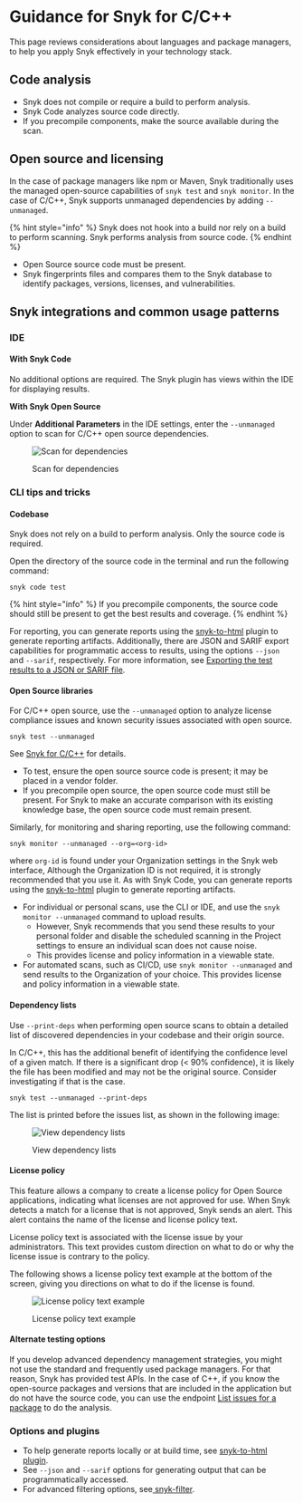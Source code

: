 # Guidance for Snyk for C/C++

This page reviews considerations about languages and package managers, to help you apply Snyk effectively in your technology stack.

## Code analysis

* Snyk does not compile or require a build to perform analysis.
* Snyk Code analyzes source code directly.
* If you precompile components, make the source available during the scan.

## Open source and licensing

In the case of package managers like npm or Maven, Snyk traditionally uses the managed open-source capabilities of `snyk test` and `snyk monitor`. In the case of C/C++, Snyk supports unmanaged dependencies by adding `--unmanaged`.

{% hint style="info" %}
Snyk does not hook into a build nor rely on a build to perform scanning. Snyk performs analysis from source code.
{% endhint %}

* Open Source source code must be present.
* Snyk fingerprints files and compares them to the Snyk database to identify packages, versions, licenses, and vulnerabilities.

## Snyk integrations and common usage patterns

### IDE

#### With Snyk Code

No additional options are required. The Snyk plugin has views within the IDE for displaying results.

**With Snyk Open Source**

Under **Additional Parameters** in the IDE settings, enter the `--unmanaged` option to scan for C/C++ open source dependencies.

<div align="left"><figure><img src="https://lh6.googleusercontent.com/1j-2sJjuVejBJ6nARpaAx2uhdhqT7G3XyNCGZqFxBXJV9ujqRHBYiwInr_mFT7SH-fnhG6iUysKxzYKluPG1f3xUKyb2q-JycA_0QevtaS3hdm4I7-QT7M5benqzWkIe5N-7L3czV-F84_xUR5yl7k0" alt="Scan for dependencies"><figcaption><p>Scan for dependencies</p></figcaption></figure></div>

### CLI tips and tricks

#### Codebase

Snyk does not rely on a build to perform analysis. Only the source code is required.

Open the directory of the source code in the terminal and run the following command:

```
snyk code test
```

{% hint style="info" %}
If you precompile components, the source code should still be present to get the best results and coverage.
{% endhint %}

For reporting, you can generate reports using the [snyk-to-html](../../cli-ide-and-ci-cd-integrations/snyk-cli/scan-and-maintain-projects-using-the-cli/cli-tools/snyk-to-html.md) plugin to generate reporting artifacts. Additionally, there are JSON and SARIF export capabilities for programmatic access to results, using the options `--json` and `--sarif`, respectively. For more information, see [Exporting the test results to a JSON or SARIF file](../../cli-ide-and-ci-cd-integrations/snyk-cli/scan-and-maintain-projects-using-the-cli/snyk-cli-for-snyk-code/view-snyk-code-cli-results.md#export-test-results).

#### **Open Source libraries**

For C/C++ open source, use the `--unmanaged` option to analyze license compliance issues and known security issues associated with open source.

```
snyk test --unmanaged
```

See [Snyk for C/C++](./) for details.

* To test, ensure the open source source code is present; it may be placed in a vendor folder.
* If you precompile open source, the open source code must still be present. For Snyk to make an accurate comparison with its existing knowledge base, the open source code must remain present.

Similarly, for monitoring and sharing reporting, use the following command:

```
snyk monitor --unmanaged --org=<org-id>
```

where `org-id` is found under your Organization settings in the Snyk web interface, Although the Organization ID is not required, it is strongly recommended that you use it. As with Snyk Code, you can generate reports using the [snyk-to-html](../../cli-ide-and-ci-cd-integrations/snyk-cli/scan-and-maintain-projects-using-the-cli/cli-tools/snyk-to-html.md) plugin to generate reporting artifacts.

* For individual or personal scans, use the CLI or IDE, and use the `snyk monitor --unmanaged` command to upload results.
  * However, Snyk recommends that you send these results to your personal folder and disable the scheduled scanning in the Project settings to ensure an individual scan does not cause noise.
  * This provides license and policy information in a viewable state.
* For automated scans, such as CI/CD, use `snyk monitor --unmanaged` and send results to the Organization of your choice. This provides license and policy information in a viewable state.

#### **Dependency lists**

Use `--print-deps` when performing open source scans to obtain a detailed list of discovered dependencies in your codebase and their origin source.

In C/C++, this has the additional benefit of identifying the confidence level of a given match. If there is a significant drop (< 90% confidence), it is likely the file has been modified and may not be the original source. Consider investigating if that is the case.

```
snyk test --unmanaged --print-deps
```

The list is printed before the issues list, as shown in the following image:

<figure><img src="https://lh5.googleusercontent.com/x4y1uIQ2fCFX956f1eP4664i6VKEgK6eOOddlAZ4p4WnQWJu1t_ugSOpL394KEnuzSIPRs08gNAsmjvPa-GAV0C-975esRdy0EPDY7WImG1-SXSOFO0TIAVfh_Jp2DLYc6bm7iZu55UbE3Boh4TNk_I" alt="View dependency lists"><figcaption><p>View dependency lists</p></figcaption></figure>

#### **License policy**

This feature allows a company to create a license policy for Open Source applications, indicating what licenses are not approved for use. When Snyk detects a match for a license that is not approved, Snyk sends an alert. This alert contains the name of the license and license policy text.

License policy text is associated with the license issue by your administrators. This text provides custom direction on what to do or why the license issue is contrary to the policy.

The following shows a license policy text example at the bottom of the screen, giving you directions on what to do if the license is found.

<div align="left"><figure><img src="https://lh4.googleusercontent.com/lIn5JFEyaZaTNMVenBoeGIgTpC6YHxpmAjK947z5ISPlHV1rlOvPNCLyzXxsGNj65AAlGn6ff9dF4lHVsVFYMaKXWC939tasD91k98xcDv_Ske6Dz7goMXl5lByyqg6ptvvqaK0UEqLSdzUU9GKrW4U" alt="License policy text example"><figcaption><p>License policy text example</p></figcaption></figure></div>

#### **Alternate testing options**

If you develop advanced dependency management strategies, you might not use the standard and frequently used package managers. For that reason, Snyk has provided test APIs. In the case of C++, if you know the open-source packages and versions that are included in the application but do not have the source code, you can use the endpoint [List issues for a package](../../snyk-api/reference/issues.md#orgs-org_id-packages-purl-issues) to do the analysis.

### **Options and plugins**

* To help generate reports locally or at build time, see [snyk-to-html plugin](../../cli-ide-and-ci-cd-integrations/snyk-cli/scan-and-maintain-projects-using-the-cli/cli-tools/snyk-to-html.md).
* See `--json` and `--sarif` options for generating output that can be programmatically accessed.
* For advanced filtering options, see[ snyk-filter](../../cli-ide-and-ci-cd-integrations/snyk-cli/scan-and-maintain-projects-using-the-cli/cli-tools/snyk-filter.md).
